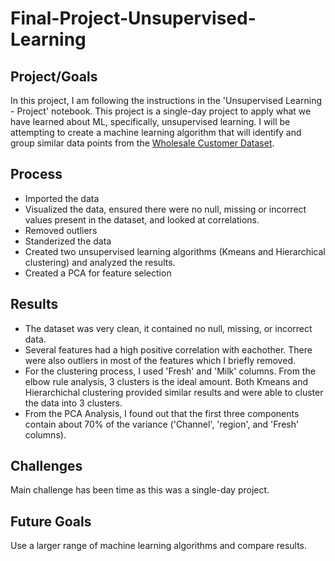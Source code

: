 # Final-Project-Unsupervised-Learning

## Project/Goals
In this project, I am following the instructions in the 'Unsupervised Learning - Project' notebook. This project is a single-day project to apply what we have learned about ML, specifically, unsupervised learning. I will be attempting to create a machine learning algorithm that will identify
and group similar data points from the [Wholesale Customer Dataset](https://www.kaggle.com/datasets/binovi/wholesale-customers-data-set).

## Process

- Imported the data
- Visualized the data, ensured there were no null, missing or incorrect values present in the dataset, and looked at correlations.
- Removed outliers
- Standerized the data
- Created two unsupervised learning algorithms (Kmeans and Hierarchical clustering) and analyzed the results.
- Created a PCA for feature selection

## Results

- The dataset was very clean, it contained no null, missing, or incorrect data.
- Several features had a high positive correlation with eachother. There were also outliers in most of the features which I briefly removed.
- For the clustering process, I used 'Fresh' and 'Milk' columns. From the elbow rule analysis, 3 clusters is the ideal amount. Both Kmeans and Hierarchichal clustering provided similar results and were able to cluster the data into 3 clusters. 
- From the PCA Analysis, I found out that the first three components contain about 70% of the variance ('Channel', 'region', and 'Fresh' columns).

## Challenges 
Main challenge has been time as this was a single-day project.

## Future Goals
Use a larger range of machine learning algorithms and compare results. 


